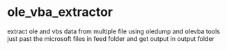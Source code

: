 # ole_vba_extractor
 extract ole and vbs data from multiple file using oledump and olevba tools just past the microsoft files in feed folder and get output in output folder
